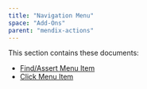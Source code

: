 ```yaml
---
title: "Navigation Menu"
space: "Add-Ons"
parent: "mendix-actions"
---
```


This section contains these documents:

* [Find/Assert Menu Item](findassert-menu-item)
* [Click Menu Item](click-menu-item)